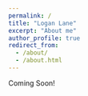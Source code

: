 ```yaml
---
permalink: /
title: "Logan Lane"
excerpt: "About me"
author_profile: true
redirect_from: 
  - /about/
  - /about.html
---
```


Coming Soon! 
